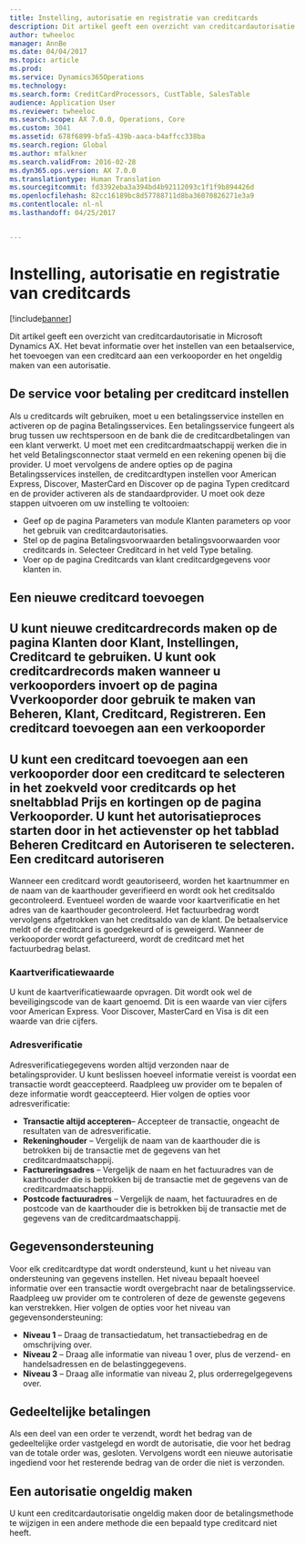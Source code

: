 ```yaml
---
title: Instelling, autorisatie en registratie van creditcards
description: Dit artikel geeft een overzicht van creditcardautorisatie in Microsoft Dynamics AX. Het bevat informatie over het instellen van een betaalservice, het toevoegen van een creditcard aan een verkooporder en het ongeldig maken van een autorisatie.
author: twheeloc
manager: AnnBe
ms.date: 04/04/2017
ms.topic: article
ms.prod: 
ms.service: Dynamics365Operations
ms.technology: 
ms.search.form: CreditCardProcessors, CustTable, SalesTable
audience: Application User
ms.reviewer: twheeloc
ms.search.scope: AX 7.0.0, Operations, Core
ms.custom: 3041
ms.assetid: 678f6899-bfa5-439b-aaca-b4affcc338ba
ms.search.region: Global
ms.author: mfalkner
ms.search.validFrom: 2016-02-28
ms.dyn365.ops.version: AX 7.0.0
ms.translationtype: Human Translation
ms.sourcegitcommit: fd3392eba3a394bd4b92112093c1f1f9b894426d
ms.openlocfilehash: 82cc16189bc8d57788711d8ba36070826271e3a9
ms.contentlocale: nl-nl
ms.lasthandoff: 04/25/2017


---
```


# <a name="credit-card-setup-authorization-and-capture"></a>Instelling, autorisatie en registratie van creditcards

[!include[banner](../includes/banner.md)]


Dit artikel geeft een overzicht van creditcardautorisatie in Microsoft Dynamics AX. Het bevat informatie over het instellen van een betaalservice, het toevoegen van een creditcard aan een verkooporder en het ongeldig maken van een autorisatie.

<a name="setting-up-the-credit-card-payment-service"></a>De service voor betaling per creditcard instellen
------------------------------------------

Als u creditcards wilt gebruiken, moet u een betalingsservice instellen en activeren op de pagina Betalingsservices. Een betalingsservice fungeert als brug tussen uw rechtspersoon en de bank die de creditcardbetalingen van een klant verwerkt. U moet met een creditcardmaatschappij werken die in het veld Betalingsconnector staat vermeld en een rekening openen bij die provider. U moet vervolgens de andere opties op de pagina Betalingsservices instellen, de creditcardtypen instellen voor American Express, Discover, MasterCard en Discover op de pagina Typen creditcard en de provider activeren als de standaardprovider. U moet ook deze stappen uitvoeren om uw instelling te voltooien:
-   Geef op de pagina Parameters van module Klanten parameters op voor het gebruik van creditcardautorisaties.
-   Stel op de pagina Betalingsvoorwaarden betalingsvoorwaarden voor creditcards in. Selecteer Creditcard in het veld Type betaling.
-   Voer op de pagina Creditcards van klant creditcardgegevens voor klanten in.

## <a name="adding-a-new-credit-card"></a>Een nieuwe creditcard toevoegen
U kunt nieuwe creditcardrecords maken op de pagina Klanten door Klant, Instellingen, Creditcard te gebruiken. U kunt ook creditcardrecords maken wanneer u verkooporders invoert op de pagina Vverkooporder door gebruik te maken van Beheren, Klant, Creditcard, Registreren.
Een creditcard toevoegen aan een verkooporder
-------------------------------------

U kunt een creditcard toevoegen aan een verkooporder door een creditcard te selecteren in het zoekveld voor creditcards op het sneltabblad Prijs en kortingen op de pagina Verkooporder. U kunt het autorisatieproces starten door in het actievenster op het tabblad Beheren Creditcard en Autoriseren te selecteren.
Een creditcard autoriseren
-------------------------

Wanneer een creditcard wordt geautoriseerd, worden het kaartnummer en de naam van de kaarthouder geverifieerd en wordt ook het creditsaldo gecontroleerd. Eventueel worden de waarde voor kaartverificatie en het adres van de kaarthouder gecontroleerd. Het factuurbedrag wordt vervolgens afgetrokken van het creditsaldo van de klant. De betaalservice meldt of de creditcard is goedgekeurd of is geweigerd. Wanneer de verkooporder wordt gefactureerd, wordt de creditcard met het factuurbedrag belast.

### <a name="card-verification-value"></a>Kaartverificatiewaarde

U kunt de kaartverificatiewaarde opvragen. Dit wordt ook wel de beveiligingscode van de kaart genoemd. Dit is een waarde van vier cijfers voor American Express. Voor Discover, MasterCard en Visa is dit een waarde van drie cijfers.

### <a name="address-verification"></a>Adresverificatie

Adresverificatiegegevens worden altijd verzonden naar de betalingsprovider. U kunt beslissen hoeveel informatie vereist is voordat een transactie wordt geaccepteerd. Raadpleeg uw provider om te bepalen of deze informatie wordt geaccepteerd. Hier volgen de opties voor adresverificatie:
-   **Transactie altijd accepteren**– Accepteer de transactie, ongeacht de resultaten van de adresverificatie.
-   **Rekeninghouder** – Vergelijk de naam van de kaarthouder die is betrokken bij de transactie met de gegevens van het creditcardmaatschappij.
-   **Factureringsadres** – Vergelijk de naam en het factuuradres van de kaarthouder die is betrokken bij de transactie met de gegevens van de creditcardmaatschappij.
-   **Postcode factuuradres** – Vergelijk de naam, het factuuradres en de postcode van de kaarthouder die is betrokken bij de transactie met de gegevens van de creditcardmaatschappij.

## <a name="data-support"></a>Gegevensondersteuning
Voor elk creditcardtype dat wordt ondersteund, kunt u het niveau van ondersteuning van gegevens instellen. Het niveau bepaalt hoeveel informatie over een transactie wordt overgebracht naar de betalingsservice. Raadpleeg uw provider om te controleren of deze de gewenste gegevens kan verstrekken. Hier volgen de opties voor het niveau van gegevensondersteuning:
-   **Niveau 1** – Draag de transactiedatum, het transactiebedrag en de omschrijving over.
-   **Niveau 2** – Draag alle informatie van niveau 1 over, plus de verzend- en handelsadressen en de belastinggegevens.
-   **Niveau 3** – Draag alle informatie van niveau 2, plus orderregelgegevens over.

## <a name="partial-payments"></a>Gedeeltelijke betalingen
Als een deel van een order te verzendt, wordt het bedrag van de gedeeltelijke order vastgelegd en wordt de autorisatie, die voor het bedrag van de totale order was, gesloten. Vervolgens wordt een nieuwe autorisatie ingediend voor het resterende bedrag van de order die niet is verzonden.

## <a name="voiding-an-authorization"></a>Een autorisatie ongeldig maken 
U kunt een creditcardautorisatie ongeldig maken door de betalingsmethode te wijzigen in een andere methode die een bepaald type creditcard niet heeft.






